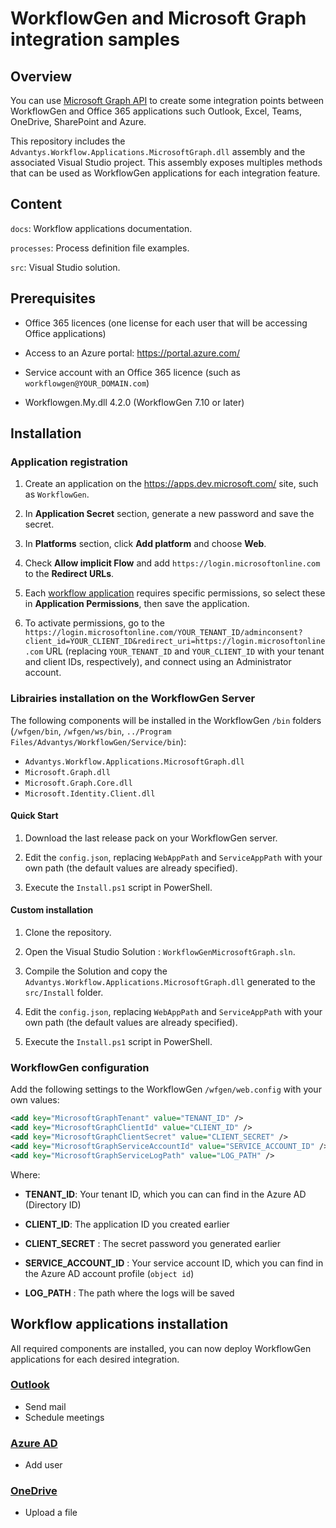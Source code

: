 # WorkflowGen and Microsoft Graph integration samples

## Overview

You can use [Microsoft Graph API](https://developer.microsoft.com/en-us/graph/docs/concepts/v1-overview) to create some integration points between WorkflowGen and Office 365 applications such Outlook, Excel, Teams, OneDrive, SharePoint and Azure. 

This repository includes the `Advantys.Workflow.Applications.MicrosoftGraph.dll` assembly and the associated Visual Studio project.
This assembly exposes multiples methods that can be used as WorkflowGen applications for each integration feature.

## Content

`docs`: Workflow applications documentation.

`processes`: Process definition file examples.

`src`: Visual Studio solution.

## Prerequisites

- Office 365 licences (one license for each user that will be accessing Office applications)

- Access to an Azure portal: https://portal.azure.com/

- Service account with an Office 365 licence (such as `workflowgen@YOUR_DOMAIN.com`)

- Workflowgen.My.dll 4.2.0 (WorkflowGen 7.10 or later)


## Installation

### Application registration

1. Create an application on the https://apps.dev.microsoft.com/ site, such as `WorkflowGen`.

2. In **Application Secret** section, generate a new password and save the secret.

3. In **Platforms** section, click **Add platform** and choose **Web**. 

4. Check **Allow implicit Flow** and add `https://login.microsoftonline.com` to the **Redirect URLs**.

5. Each [workflow application](#Workflow-applications-installation) requires specific permissions, so select these in **Application Permissions**, then save the application.

6. To activate permissions, go to the `https://login.microsoftonline.com/YOUR_TENANT_ID/adminconsent?client_id=YOUR_CLIENT_ID&redirect_uri=https://login.microsoftonline.com` URL (replacing `YOUR_TENANT_ID` and `YOUR_CLIENT_ID` with your tenant and client IDs, respectively), and connect using an Administrator account.

### Librairies installation on the WorkflowGen Server

The following components will be installed in the WorkflowGen `/bin` folders (`/wfgen/bin`, `/wfgen/ws/bin`, `../Program Files/Advantys/WorkflowGen/Service/bin`):
- `Advantys.Workflow.Applications.MicrosoftGraph.dll` 
- `Microsoft.Graph.dll`
- `Microsoft.Graph.Core.dll`
- `Microsoft.Identity.Client.dll`

#### Quick Start

1. Download the last release pack on your WorkflowGen server.

2. Edit the `config.json`, replacing `WebAppPath` and `ServiceAppPath` with your own path (the default values are already specified).

3. Execute the `Install.ps1` script in PowerShell. 

#### Custom installation

1. Clone the repository.

2. Open the Visual Studio Solution : `WorkflowGenMicrosoftGraph.sln`.

3. Compile the Solution and copy the `Advantys.Workflow.Applications.MicrosoftGraph.dll` generated to the `src/Install` folder.

4. Edit the `config.json`, replacing `WebAppPath` and `ServiceAppPath` with your own path (the default values are already specified).

5. Execute the `Install.ps1` script in PowerShell. 
 
### WorkflowGen configuration

Add the following settings to the WorkflowGen `/wfgen/web.config` with your own values:

```xml
<add key="MicrosoftGraphTenant" value="TENANT_ID" />
<add key="MicrosoftGraphClientId" value="CLIENT_ID" />
<add key="MicrosoftGraphClientSecret" value="CLIENT_SECRET" />
<add key="MicrosoftGraphServiceAccountId" value="SERVICE_ACCOUNT_ID" />
<add key="MicrosoftGraphServiceLogPath" value="LOG_PATH" />
```
    
Where:
* **TENANT_ID**: Your tenant ID, which you can can find in the Azure AD (Directory ID)

* **CLIENT_ID**: The application ID you created earlier

* **CLIENT_SECRET** : The secret password you generated earlier

* **SERVICE_ACCOUNT_ID** : Your service account ID, which you can find in the Azure AD account profile (`object id`)

* **LOG_PATH** : The path where the logs will be saved

## Workflow applications installation

All required components are installed, you can now deploy WorkflowGen applications for each desired integration.

### [Outlook](https://github.com/advantys/workflowgen-microsoft-graph/tree/master/docs/Outlook)

- Send mail 
- Schedule meetings 

### [Azure AD](https://github.com/advantys/workflowgen-microsoft-graph/tree/master/docs/Azure%20AD)

- Add user

### [OneDrive](https://github.com/advantys/workflowgen-microsoft-graph/tree/master/docs/OneDrive)

- Upload a file
